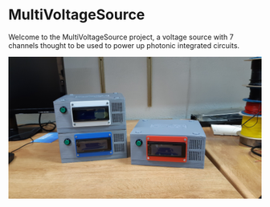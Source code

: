 # MultiVoltageSource

Welcome to the MultiVoltageSource project, a voltage source with 7 channels thought to be used to power up photonic integrated circuits.

<img src="images/Sources.jpg"
     title="MultiVoltageSources finished and ready to work.">
